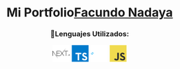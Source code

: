 <div align="center">
<h1 align="center">Mi Portfolio<a href="https://www.linkedin.com/in/facundo-nadaya-15a111214/">Facundo Nadaya</a></h1>
</div>
  
<h3 align="center">🔨Lenguajes Utilizados:</h3>
<div align="center">
          <img src="https://github.com/devicons/devicon/blob/master/icons/nextjs/nextjs-original-wordmark.svg" title="Nextjs" **alt="Git" width="40" height="40"/>
        <img src="https://github.com/devicons/devicon/blob/master/icons/typescript/typescript-original.svg" title="TypeScript" **alt="Git" width="40" height="40"/>
  <img src="https://github.com/devicons/devicon/blob/master/icons/tailwindcss/tailwindcss-original-wordmark.svg" title="wailwindcss" **alt="Git" width="40" height="40"/>
  <img src="https://github.com/devicons/devicon/blob/master/icons/javascript/javascript-original.svg" title="JavasCript" **alt="Git" width="40" height="40"/>
  
</div>
        

